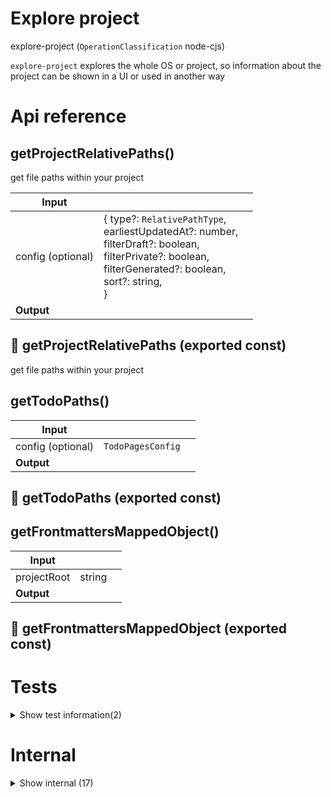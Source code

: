 # Explore project

explore-project (`OperationClassification` node-cjs)

`explore-project` explores the whole OS or project, so information about the project can be shown in a UI or used in another way




# Api reference

## getProjectRelativePaths()

get file paths within your project


| Input      |    |    |
| ---------- | -- | -- |
| config (optional) | { type?: `RelativePathType`, <br />earliestUpdatedAt?: number, <br />filterDraft?: boolean, <br />filterPrivate?: boolean, <br />filterGenerated?: boolean, <br />sort?: string, <br /> } |  |
| **Output** |    |    |



## 📄 getProjectRelativePaths (exported const)

get file paths within your project


## getTodoPaths()

| Input      |    |    |
| ---------- | -- | -- |
| config (optional) | `TodoPagesConfig` |  |
| **Output** |    |    |



## 📄 getTodoPaths (exported const)

## getFrontmattersMappedObject()

| Input      |    |    |
| ---------- | -- | -- |
| projectRoot | string |  |,| markdownPaths (optional) | string[] |  |
| **Output** |    |    |



## 📄 getFrontmattersMappedObject (exported const)

# Tests

<details><summary>Show test information(2)</summary>
    
  # main()




| Input      |    |    |
| ---------- | -- | -- |
| - | | |
| **Output** |    |    |



## 📄 main (unexported const)

  </details>

# Internal

<details><summary>Show internal (17)</summary>
    
  # exploreOperation()

for every package.json it finds, it explores the root, src, and docs.
- in src, index is ignored
- in docs, only md is found
- in the root, only md is found
- for every file in src, it shows and finds all functions, interfaces and variables, through the indexation from it


| Input      |    |    |
| ---------- | -- | -- |
| operationBasePath | string |  |
| **Output** |    |    |



## exploreProject()

TODO: still needs to be cleaned up. It's a huge function now with many useful components. Split it up!

- explores all files and folders until it finds a package.json.

all items in the explore tree are clickable in the ui, and lead to different pages
-  a folder leads to a summary of what the folder holds
-  a operation leads to a summary of the operation
-  a ts file leads to all functions, variables, and interfaces in that file
-  a function, variable, or interface leads to specific pages for those things. the data, if available, is attached to the interfaces.
- a md file leads to the editing user interface (with context) of that file
- a json file leads to a CRUD for it...


### Performance

In the end the data it generates should stay up to date, so it's important this exploration happens fast enough. The data involved is simply walking the filesystem once (a small subset of it) and opening some index files (fun)


### Ideas for later

LATER: some more things that would be useful:

- watching all files that are also explored for changes using some watcher
- if something changes, recalculating that part and pushing it to the UI, making the thing going over the line small so it'll be super fast, even over slow internet.

however, this is premature optimisation. on my m1, locally, it's probably fine to just recalculate every second ^^ and send a couple megabytes over the line.


| Input      |    |    |
| ---------- | -- | -- |
| config (optional) | { bundleId?: string, <br /> } |  |
| **Output** |    |    |



## getExplorationType()

gets the exploration type from an absolute type


| Input      |    |    |
| ---------- | -- | -- |
| absolutePath | string |  |,| operationFolders | string[] |  |
| **Output** | function / folder / operation / operationFolder / markdown / typescript / interface / variable   |    |



## getFileWithExtension()

| Input      |    |    |
| ---------- | -- | -- |
| absolutePath | string |  |
| **Output** | `String`   |    |



## getFolderExplorationDetails()

| Input      |    |    |
| ---------- | -- | -- |
| - | | |
| **Output** |    |    |



## getInstanceNames()

returns the paths of instances in a file, like functions, variables or interfaces


| Input      |    |    |
| ---------- | -- | -- |
| array | {  }[] |  |,| relativePathFromProjectRoot | string |  |
| **Output** | string[]   |    |



## getTodoPages()

`getTodoPages(): WebPage[]` function:

- use getProjectRelativePaths, map the result to a queryPath + file
- [operation-name]/[todo-relative-file-id] for operations
- [folder-name]/[todo-relative-file-id] for todos within folders


| Input      |    |    |
| ---------- | -- | -- |
| config (optional) | `TodoPagesConfig` |  |
| **Output** |    |    |



## hasSameProjectPath()

function that returns a filter function that can check if some object (that extends an TsIndexModelType) has the same relative file path from the project root


| Input      |    |    |
| ---------- | -- | -- |
| projectRelativePath | string |  |
| **Output** | {  }   |    |



## 🔹 RelativePathType

## 📄 exploreOperation (exported const)

for every package.json it finds, it explores the root, src, and docs.
- in src, index is ignored
- in docs, only md is found
- in the root, only md is found
- for every file in src, it shows and finds all functions, interfaces and variables, through the indexation from it


## 📄 exploreProject (exported const)

TODO: still needs to be cleaned up. It's a huge function now with many useful components. Split it up!

- explores all files and folders until it finds a package.json.

all items in the explore tree are clickable in the ui, and lead to different pages
-  a folder leads to a summary of what the folder holds
-  a operation leads to a summary of the operation
-  a ts file leads to all functions, variables, and interfaces in that file
-  a function, variable, or interface leads to specific pages for those things. the data, if available, is attached to the interfaces.
- a md file leads to the editing user interface (with context) of that file
- a json file leads to a CRUD for it...


### Performance

In the end the data it generates should stay up to date, so it's important this exploration happens fast enough. The data involved is simply walking the filesystem once (a small subset of it) and opening some index files (fun)


### Ideas for later

LATER: some more things that would be useful:

- watching all files that are also explored for changes using some watcher
- if something changes, recalculating that part and pushing it to the UI, making the thing going over the line small so it'll be super fast, even over slow internet.

however, this is premature optimisation. on my m1, locally, it's probably fine to just recalculate every second ^^ and send a couple megabytes over the line.


## 📄 getExplorationType (exported const)

gets the exploration type from an absolute type


## 📄 getFileWithExtension (exported const)

## 📄 getFolderExplorationDetails (exported const)

## 📄 getInstanceNames (exported const)

returns the paths of instances in a file, like functions, variables or interfaces


## 📄 getTodoPages (exported const)

`getTodoPages(): WebPage[]` function:

- use getProjectRelativePaths, map the result to a queryPath + file
- [operation-name]/[todo-relative-file-id] for operations
- [folder-name]/[todo-relative-file-id] for todos within folders


## 📄 hasSameProjectPath (exported const)

function that returns a filter function that can check if some object (that extends an TsIndexModelType) has the same relative file path from the project root
  </details>

